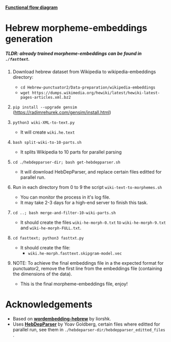 **[Functional flow diagram](https://docs.google.com/drawings/d/15K7t3t4nmjn9XEa415ckmr0tjnJjgGW5N7KFRiXZEx4/edit?usp=sharing)**

# Hebrew morpheme-embeddings generation
##### TLDR: already trained morpheme-embeddings can be found in `./fasttext`. 

1. Download hebrew dataset from Wikipedia to wikipedia-embeddings directory:
    - `cd Hebrew-punctuator2/Data-preparation/wikipedia-embeddings`
    - `wget https://dumps.wikimedia.org/hewiki/latest/hewiki-latest-pages-articles.xml.bz2`

2. `pip install --upgrade gensim` (https://radimrehurek.com/gensim/install.html)

3. `python3 wiki-XML-to-text.py`
    - It will create `wiki.he.text`

4. `bash split-wiki-to-10-parts.sh`
    - It splits Wikipedia to 10 parts for parallel parsing

5. `cd ./hebdepparser-dir; bash get-hebdepparser.sh`
    - It will download HebDepParser, and replace certain files editted for parallel run.

6. Run in each directory from 0 to 9 the script `wiki-text-to-morphemes.sh`
    - You can monitor the process in it's log file.
    - It may take 2-3 days for a high-end server to finish this task.

7. `cd ..; bash merge-and-filter-10-wiki-parts.sh`
    - It should create the files `wiki-he-morph-0.txt` to `wiki-he-morph-9.txt` and `wiki-he-morph-FULL.txt`.

8. `cd fasttext; python3 fasttxt.py`
    - It should create the file:
      - `wiki.he-morph.fasttext.skipgram-model.vec`

9. NOTE: To achieve the final embeddings file in a the expected format for punctuator2, 
    remove the first line from the embeddings file (containing the dimensions of the data).
    
    - This is the final morpheme-embeddings file, enjoy!


# Acknowledgements
* Based on **[wordembedding-hebrew](https://github.com/liorshk/wordembedding-hebrew)** by liorshk.
* Uses **[HebDepParser](https://www.cs.bgu.ac.il/~yoavg/software/hebparsers/hebdepparser/)** by Yoav Goldberg, certain files where editted for parallel run, see them in `./hebdeparser-dir/hebdepparser_editted_files` .
